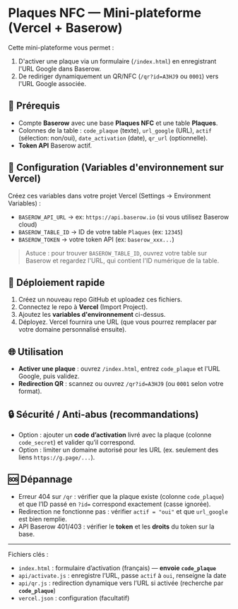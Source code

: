 # Plaques NFC — Mini-plateforme (Vercel + Baserow)

Cette mini-plateforme vous permet :
1. D'activer une plaque via un formulaire (`/index.html`) en enregistrant l'URL Google dans Baserow.
2. De rediriger dynamiquement un QR/NFC (`/qr?id=A3HJ9` ou `0001`) vers l'URL Google associée.

## 🧩 Prérequis
- Compte **Baserow** avec une base **Plaques NFC** et une table **Plaques**.
- Colonnes de la table : `code_plaque` (texte), `url_google` (URL), `actif` (sélection: non/oui), `date_activation` (date), `qr_url` (optionnelle).
- **Token API** Baserow actif.

## 🔧 Configuration (Variables d'environnement sur Vercel)
Créez ces variables dans votre projet Vercel (Settings → Environment Variables) :

- `BASEROW_API_URL` → ex: `https://api.baserow.io` (si vous utilisez Baserow cloud)
- `BASEROW_TABLE_ID` → ID de votre table `Plaques` (ex: `12345`)
- `BASEROW_TOKEN` → votre token API (ex: `baserow_xxx...`)

> Astuce : pour trouver `BASEROW_TABLE_ID`, ouvrez votre table sur Baserow et regardez l'URL, qui contient l'ID numérique de la table.

## 🚀 Déploiement rapide
1. Créez un nouveau repo GitHub et uploadez ces fichiers.
2. Connectez le repo à **Vercel** (Import Project).
3. Ajoutez les **variables d'environnement** ci-dessus.
4. Déployez. Vercel fournira une URL (que vous pourrez remplacer par votre domaine personnalisé ensuite).

## 🌐 Utilisation
- **Activer une plaque** : ouvrez `/index.html`, entrez `code_plaque` et l'URL Google, puis validez.
- **Redirection QR** : scannez ou ouvrez `/qr?id=A3HJ9` (ou `0001` selon votre format).

## 🔒 Sécurité / Anti-abus (recommandations)
- Option : ajouter un **code d’activation** livré avec la plaque (colonne `code_secret`) et valider qu’il correspond.
- Option : limiter un domaine autorisé pour les URL (ex. seulement des liens `https://g.page/...`).

## 🆘 Dépannage
- Erreur 404 sur `/qr` : vérifier que la plaque existe (colonne `code_plaque`) et que l’ID passé en `?id=` correspond exactement (casse ignorée).
- Redirection ne fonctionne pas : vérifier `actif = "oui"` et que `url_google` est bien remplie.
- API Baserow 401/403 : vérifier le **token** et les **droits** du token sur la base.

---

Fichiers clés :
- `index.html` : formulaire d’activation (français) — **envoie `code_plaque`**
- `api/activate.js` : enregistre l’URL, passe `actif` à `oui`, renseigne la date
- `api/qr.js` : redirection dynamique vers l’URL si activée (recherche par **`code_plaque`**)
- `vercel.json` : configuration (facultatif)
